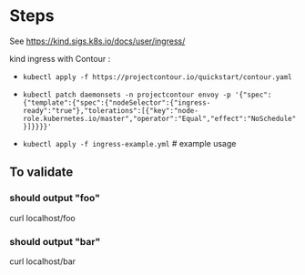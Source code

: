# Steps

See <https://kind.sigs.k8s.io/docs/user/ingress/>

kind ingress with Contour :

- `kubectl apply -f https://projectcontour.io/quickstart/contour.yaml`
- `kubectl patch daemonsets -n projectcontour envoy -p '{"spec":{"template":{"spec":{"nodeSelector":{"ingress-ready":"true"},"tolerations":[{"key":"node-role.kubernetes.io/master","operator":"Equal","effect":"NoSchedule"}]}}}}'`

- `kubectl apply -f ingress-example.yml` # example usage

## To validate

### should output "foo"

curl localhost/foo

### should output "bar"

curl localhost/bar
